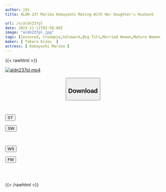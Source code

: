 ```yaml
---
author: j91
title: ALDN-237 Marika Kobayashi Mating With Her Daughter's Husband

url: /v/aldn237pl
date: 2023-11-11T02:50:00Z
image: "aldn237pl.jpg"
tags: [Censored, Creampie,Solowork,Big Tits,Married Woman,Mature Woman,Drama	]
maker: [ Takara Eizou  ]
actress: [ Kobayashi Marika ]
---
```



{{< rawhtml >}}

<div class="video" data-videoid="o2JOXVybABiJevQ">
    <a href="javascript:;">
        <img src="https://my.j91.asia/v/aldn237pl/aldn237pl.jpg" width="WIDTH" height="HEIGHT" alt="aldn237pl.mp4" loading="lazy">
    </a>
</div>

<script type="text/javascript" src="https://j91.asia/asset/on-demand-st.js"></script>

<br>
  <link rel="stylesheet" href="https://j91.asia/asset/bs5.css">
  
  <center>
  <button class="btn btn-primary" type="button" data-bs-toggle="collapse" data-bs-target=".multi-collapse" aria-expanded="false" aria-controls="multiCollapseExample1 multiCollapseExample2"><h2>Download</h2></button></center>
</p>
<div class="row">
  <div class="col">
    <div class="collapse multi-collapse" id="multiCollapseExample1">
      <div class="card card-body">
	      	      <br>
<div class="buttons">  
<p><a href="https://streamtape.to/v/o2JOXVybABiJevQ" target="_blank"><button class="btn-hover color-3"><i class="fa fa-download"></i> ST</button></a></p>
<p><a href="https://sfastwish.com/b0g4nbqu7azf" target="_blank"><button class="btn-hover color-2"><i class="fa fa-download"></i> SW</button></a></p></div>
    </div>
  </div>
</div>
  <div class="col">
    <div class="collapse multi-collapse" id="multiCollapseExample2">
      <div class="card card-body">
	      <br>
<div class="buttons">
<p><a href="javascript:;" target="_blank"><button class="btn-hover color-9"><i class="fa fa-download"></i> WS</button></a></p>
<p><a href="javascript:;" target="_blank"><button class="btn-hover color-8"><i class="fa fa-download"></i> FM</button></a></p></div>
<br><br>
      </div>
    </div>
  </div>
</div>

{{< /rawhtml >}}
